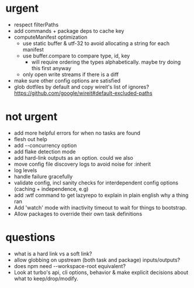 # urgent

- respect filterPaths
- add commands + package deps to cache key
- computeManifest optimization
  - use static buffer & utf-32 to avoid allocating a string for each manifest
  - use buffer.compare to compare type, id, key
    - will require ordering the types alphabetically. maybe try doing this first anyway
  - only open write streams if there is a diff
- make sure other config options are satisfied
- glob dotfiles by default and copy wireit's list of ignores? https://github.com/google/wireit#default-excluded-paths

# not urgent

- add more helpful errors for when no tasks are found
- flesh out help
- add --concurrency option
- add flake detection mode
- add hard-link outputs as an option. could we also
- move config file discovery logs to avoid noise for :inherit
- log levels
- handle failure gracefully
- validate config, incl sanity checks for interdependent config options (caching + independence, e.g)
- add :wtf <task-key> command to get lazyrepo to explain in plain english why a thing ran
- Add 'watch' mode with inactivity timeout to wait for things to bootstrap.
- Allow packages to override their own task definitions

# questions

- what is a hard link vs a soft link?
- allow globbing on upstream (both task and package) inputs/outputs?
- does npm need --workspace-root equivalent?
- Look at turbo's api, cli options, behavior & make explicit decisions about what to keep/drop/modify.
